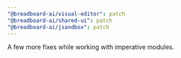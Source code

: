 ```yaml
---
"@breadboard-ai/visual-editor": patch
"@breadboard-ai/shared-ui": patch
"@breadboard-ai/jsandbox": patch
---
```


A few more fixes while working with imperative modules.
